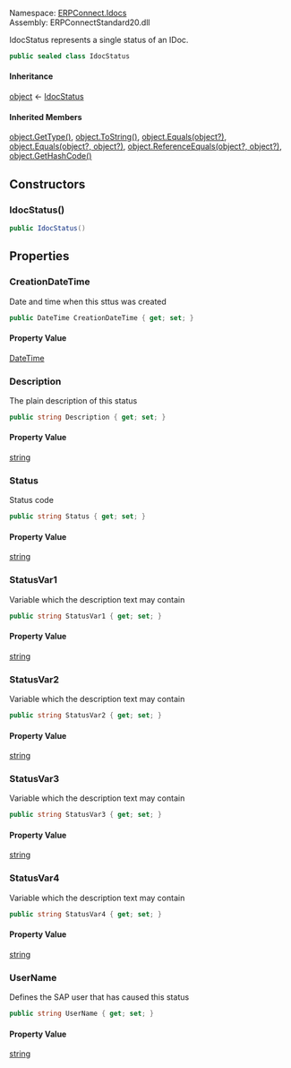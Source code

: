 Namespace: [ERPConnect.Idocs](../)\
Assembly: ERPConnectStandard20.dll

IdocStatus represents a single status of an IDoc.

```csharp
public sealed class IdocStatus

```

#### Inheritance

[object](https://learn.microsoft.com/dotnet/api/system.object) ← [IdocStatus](./)

#### Inherited Members

[object.GetType()](https://learn.microsoft.com/dotnet/api/system.object.gettype), [object.ToString()](https://learn.microsoft.com/dotnet/api/system.object.tostring), [object.Equals(object?)](<https://learn.microsoft.com/dotnet/api/system.object.equals#system-object-equals(system-object)>), [object.Equals(object?, object?)](<https://learn.microsoft.com/dotnet/api/system.object.equals#system-object-equals(system-object-system-object)>), [object.ReferenceEquals(object?, object?)](https://learn.microsoft.com/dotnet/api/system.object.referenceequals), [object.GetHashCode()](https://learn.microsoft.com/dotnet/api/system.object.gethashcode)

## Constructors

### IdocStatus()

```csharp
public IdocStatus()

```

## Properties

### CreationDateTime

Date and time when this sttus was created

```csharp
public DateTime CreationDateTime { get; set; }

```

#### Property Value

[DateTime](https://learn.microsoft.com/dotnet/api/system.datetime)

### Description

The plain description of this status

```csharp
public string Description { get; set; }

```

#### Property Value

[string](https://learn.microsoft.com/dotnet/api/system.string)

### Status

Status code

```csharp
public string Status { get; set; }

```

#### Property Value

[string](https://learn.microsoft.com/dotnet/api/system.string)

### StatusVar1

Variable which the description text may contain

```csharp
public string StatusVar1 { get; set; }

```

#### Property Value

[string](https://learn.microsoft.com/dotnet/api/system.string)

### StatusVar2

Variable which the description text may contain

```csharp
public string StatusVar2 { get; set; }

```

#### Property Value

[string](https://learn.microsoft.com/dotnet/api/system.string)

### StatusVar3

Variable which the description text may contain

```csharp
public string StatusVar3 { get; set; }

```

#### Property Value

[string](https://learn.microsoft.com/dotnet/api/system.string)

### StatusVar4

Variable which the description text may contain

```csharp
public string StatusVar4 { get; set; }

```

#### Property Value

[string](https://learn.microsoft.com/dotnet/api/system.string)

### UserName

Defines the SAP user that has caused this status

```csharp
public string UserName { get; set; }

```

#### Property Value

[string](https://learn.microsoft.com/dotnet/api/system.string)
